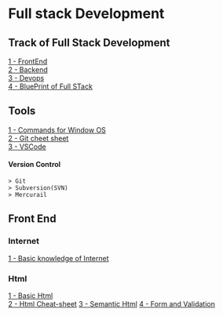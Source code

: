 # Full stack Development


## Track of Full Stack Development
[1 - FrontEnd](https://github.com/nazeerahmedofficial/Full_Stack_Development/blob/main/TrackOfFullStackDevelopment/frontend.png)<br/>
[2 - Backend](https://github.com/nazeerahmedofficial/Full_Stack_Development/blob/main/TrackOfFullStackDevelopment/backend.png)<br/>
[3 - Devops](https://github.com/nazeerahmedofficial/Full_Stack_Development/blob/main/TrackOfFullStackDevelopment/devops.png)<br/>
[4 - BluePrint of Full STack](https://github.com/nazeerahmedofficial/Full_Stack_Development/blob/main/TrackOfFullStackDevelopment/full-stack-blueprint.jpg)
## Tools 
[1 - Commands for Window OS](https://github.com/nazeerahmedofficial/Full_Stack_Development/blob/main/WindowCommands/Commands.md) <br/>
[2 - Git cheet sheet](https://github.com/nazeerahmedofficial/Full_Stack_Development/blob/main/GithubCommands/Commands.md) <br/>
[3 - VSCode ](https://github.com/nazeerahmedofficial/Full_Stack_Development/blob/main/VSCode/VScode.md)<br/>
#### Version Control
    > Git
    > Subversion(SVN)
    > Mercurail
## Front End 
### Internet
[1 - Basic knowledge of Internet](https://github.com/nazeerahmedofficial/Full_Stack_Development/blob/main/Internet/Internet.md) 
### Html
[1 - Basic Html](https://nazeerahmedofficial.github.io/Full_Stack_Development/Html/Basic.html)<br/>
[2 - Html Cheat-sheet](https://github.com/nazeerahmedofficial/Full_Stack_Development/blob/main/Html/HTML-CHEAT-SHEET.png)
[3 - Semantic Html](https://nazeerahmedofficial.github.io/Full_Stack_Development/Html/SemanticHtml.html)
[4 - Form and Validation](https://nazeerahmedofficial.github.io/Full_Stack_Development/Html/formvalidation.html)